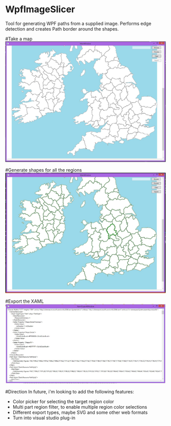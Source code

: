 # WpfImageSlicer
Tool for generating WPF paths from a supplied image. Performs edge detection and creates Path border around the shapes.

#Take a map
![alt text](https://raw.githubusercontent.com/TristanRhodes/WpfImageSlicer/GitHubResources/resources/RawMap.JPG "Raw Map")


#Generate shapes for all the regions
![alt text](https://raw.githubusercontent.com/TristanRhodes/WpfImageSlicer/GitHubResources/resources/SlicedMap.jpg "Sliced Map")

#Export the XAML 
![alt text](https://raw.githubusercontent.com/TristanRhodes/WpfImageSlicer/GitHubResources/resources/XamlExport.JPG "Exported Xaml")

#Direction
In future, i'm looking to add the following features:
* Color picker for selecting the target region color
* Multi part region filter, to enable multiple region color selections
* Different export types, maybe SVG and some other web formats
* Turn into visual studio plug-in
